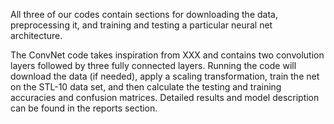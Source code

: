 All three of our codes contain sections for downloading the data, preprocessing it, and training and testing a particular neural net architecture.

The ConvNet code takes inspiration from XXX and contains two convolution layers followed by three fully connected layers. Running the code will download the data (if needed), apply a scaling transformation, train the net on the STL-10 data set, and then calculate the testing and training accuracies and confusion matrices. Detailed results and model description can be found in the reports section.
